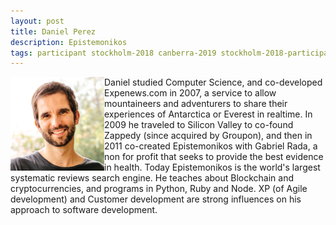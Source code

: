 ```yaml
---
layout: post
title: Daniel Perez
description: Epistemonikos
tags: participant stockholm-2018 canberra-2019 stockholm-2018-participant canberra-2019-participant
---
```

<img align="left" width="150" height="150" src="/events/2018-04-stockholm/people/perez-rada_daniel.jpg" alt="Daniel Perez"/>Daniel studied Computer Science, and co-developed Expenews.com in 2007, a service to allow mountaineers and adventurers to share their experiences of Antarctica or Everest in realtime. In 2009 he traveled to Silicon Valley to co-found Zappedy (since acquired by Groupon), and then in 2011 co-created Epistemonikos with Gabriel Rada, a non for profit that seeks to provide the best evidence in health. Today Epistemonikos is the world's largest systematic reviews search engine. He teaches about Blockchain and cryptocurrencies, and programs in Python, Ruby and Node. XP (of Agile development) and Customer development are strong influences on his approach to software development.  

<a href="https://twitter.com/dperezrada" title="Twitter" target="_blank"
rel="noopener">
  <i class="fa fa-twitter fa-2x" style="color:#4FB3A9"></i>
</a>&nbsp;
<a href="https://github.com/dperezrada" title="GitHub" target="_blank" rel="noopener">
  <i class="fa fa-github fa-2x" style="color:#4FB3A9"></i>
</a>